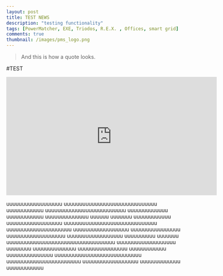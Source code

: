 ```yaml
---
layout: post
title: TEST NEWS
description: "testing functionality"
tags: [PowerMatcher, EXE, Triodos, R.E.X. , Offices, smart grid]
comments: true
thumbnail: /images/pms_logo.png
---
```



> And this is how a quote looks.

#TEST



<iframe width="560" height="315" src="http://www.youtube.com/embed/Zz4OpVwYWYE" frameborder="0" allowfullscreen></iframe>
 
uuuuuuuuuuuuuuuuuu uuuuuuuuuuuuuuuuuuuuuuuuuuuuuu uuuuuuuuuuuu uuuuuuuuuuuuuuuuuuuuuuuuuu uuuuuuuuuuuuu uuuuuuuuuuuu uuuuuuuuuuuuuu uuuuuu uuuuuuu uuuuuuuuuuuu uuuuuuuuuuuuuuuuuu uuuuuuuuuuuuuuuuuuuuuuuuuuuuuu uuuuuuuuuuuuuuuuuuuuu uuuuuuuuuuuuuuuuuu uuuuuuuuuuuuuuuu uuuuuuuuuuuuuuuuuuu uuuuuuuuuuuuuuuuuu uuuuuuuuuu uuuuuuu uuuuuuuuuuuuuuuuuuuuuuuuuuuuuuuuuuu uuuuuuuuuuuuuuuuuuu uuuuuuuu uuuuuuuuuuuuuu uuuuuuuuuuuuuuuu uuuuuuuuuuuu uuuuuuuuuuuuuuu uuuuuuuuuuuuuuuuuuuuuuuuuuuu uuuuuuuuuuuuuuuuuuuuuuuu uuuuuuuuuuuuuuuuuu uuuuuuuuuuuuu uuuuuuuuuuuu
